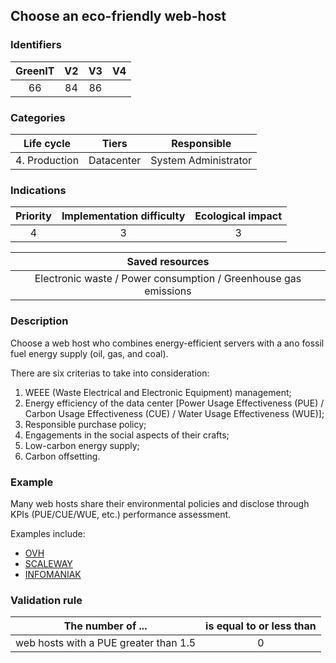 ## Choose an eco-friendly web-host

### Identifiers

| GreenIT | V2  | V3  |  V4  |
|:-------:|:---:|:---:|:----:|
|   66    | 84  | 86  |      |

### Categories

|  Life cycle   |   Tiers    |     Responsible      |
|:-------------:|:----------:|:--------------------:|
| 4. Production | Datacenter | System Administrator |

### Indications

|      Priority      | Implementation difficulty | Ecological impact |
|:------------------:|:-------------------------:|:-----------------:|
|         4          |             3             |         3         |

|                         Saved resources                          |
|:----------------------------------------------------------------:|
| Electronic waste / Power consumption / Greenhouse gas emissions  |

### Description

Choose a web host who combines energy-efficient servers with a ano fossil fuel energy supply (oil, gas, and coal). 

There are six criterias to take into consideration:
1. WEEE (Waste Electrical and Electronic Equipment) management;
2. Energy efficiency of the data center [Power Usage Effectiveness (PUE) / Carbon Usage Effectiveness (CUE) / Water Usage Effectiveness (WUE)];
3. Responsible purchase policy;
4. Engagements in the social aspects of their crafts;
5. Low-carbon energy supply;
6. Carbon offsetting.

### Example

Many web hosts share their environmental policies and disclose through KPIs (PUE/CUE/WUE, etc.) performance assessment. 

Examples include:
   - [OVH](https://corporate.ovhcloud.com/fr/sustainability/environment/)
   - [SCALEWAY](https://www.scaleway.com/fr/leadership-environnemental/)
   - [INFOMANIAK](https://www.infomaniak.com/fr/ecologie)

### Validation rule

| The number of ...                     | is equal to or less than |  
|---------------------------------------|:------------------------:|
| web hosts with a PUE greater than 1.5 |             0            |
